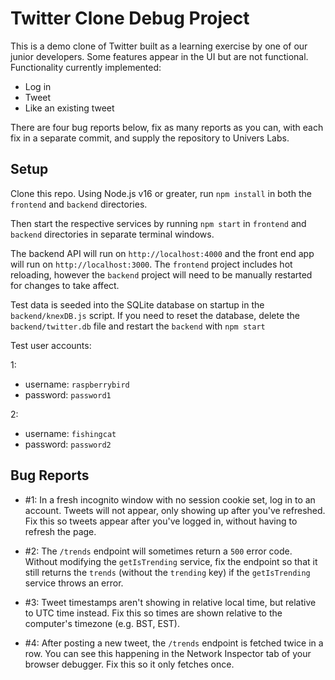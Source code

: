 # Twitter Clone Debug Project


This is a demo clone of Twitter built as a learning exercise by one of our junior developers. Some features appear in the UI but are not functional. Functionality currently implemented:
- Log in
- Tweet
- Like an existing tweet

There are four bug reports below, fix as many reports as you can, with each fix in a separate commit, and supply the repository to Univers Labs.


## Setup

Clone this repo. Using Node.js v16 or greater, run `npm install` in both the `frontend` and `backend` directories.

Then start the respective services by running `npm start` in `frontend` and `backend` directories in separate terminal 
windows.

The backend API will run on `http://localhost:4000` and the front end app will run on `http://localhost:3000`. The `frontend` project includes hot reloading, however the `backend` project will need to be manually restarted for changes to take affect.

Test data is seeded into the SQLite database on startup in the `backend/knexDB.js` script. If you need to reset the database, delete the `backend/twitter.db` file and restart the `backend` with `npm start`

Test user accounts:

1:
- username: `raspberrybird`
- password: `password1`

2:
- username: `fishingcat`
- password: `password2`


## Bug Reports

- #1: In a fresh incognito window with no session cookie set, log in to an account. Tweets will not appear, only showing up after you've refreshed. Fix this so tweets appear after you've logged in, without having to refresh the page.

- #2: The `/trends` endpoint will sometimes return a `500` error code. Without modifying the `getIsTrending` service, fix the endpoint so that it still returns the `trends` (without the `trending` key) if the `getIsTrending` service throws an error.

- #3: Tweet timestamps aren't showing in relative local time, but relative to UTC time instead. Fix this so times are shown relative to the computer's timezone (e.g. BST, EST).

- #4: After posting a new tweet, the `/trends` endpoint is fetched twice in a row. You can see this happening in the Network Inspector tab of your browser debugger. Fix this so it only fetches once.

